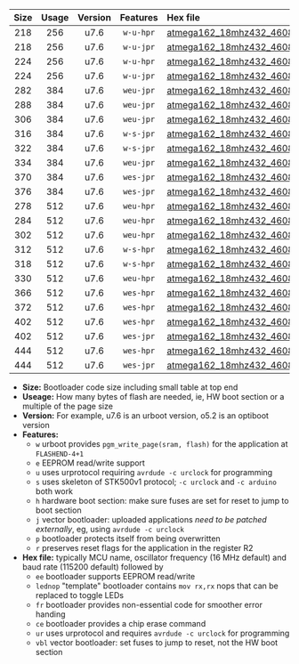|Size|Usage|Version|Features|Hex file|
|:-:|:-:|:-:|:-:|:--|
|218|256|u7.6|`w-u-hpr`|[atmega162_18mhz432_460800bps_ur.hex](https://raw.githubusercontent.com/stefanrueger/urboot/main//atmega162_18mhz432_460800bps_ur.hex)|
|218|256|u7.6|`w-u-jpr`|[atmega162_18mhz432_460800bps_ur_vbl.hex](https://raw.githubusercontent.com/stefanrueger/urboot/main//atmega162_18mhz432_460800bps_ur_vbl.hex)|
|224|256|u7.6|`w-u-hpr`|[atmega162_18mhz432_460800bps_lednop_ur.hex](https://raw.githubusercontent.com/stefanrueger/urboot/main//atmega162_18mhz432_460800bps_lednop_ur.hex)|
|224|256|u7.6|`w-u-jpr`|[atmega162_18mhz432_460800bps_lednop_ur_vbl.hex](https://raw.githubusercontent.com/stefanrueger/urboot/main//atmega162_18mhz432_460800bps_lednop_ur_vbl.hex)|
|282|384|u7.6|`weu-jpr`|[atmega162_18mhz432_460800bps_ee_ur_vbl.hex](https://raw.githubusercontent.com/stefanrueger/urboot/main//atmega162_18mhz432_460800bps_ee_ur_vbl.hex)|
|288|384|u7.6|`weu-jpr`|[atmega162_18mhz432_460800bps_ee_lednop_ur_vbl.hex](https://raw.githubusercontent.com/stefanrueger/urboot/main//atmega162_18mhz432_460800bps_ee_lednop_ur_vbl.hex)|
|306|384|u7.6|`weu-jpr`|[atmega162_18mhz432_460800bps_ee_lednop_fr_ur_vbl.hex](https://raw.githubusercontent.com/stefanrueger/urboot/main//atmega162_18mhz432_460800bps_ee_lednop_fr_ur_vbl.hex)|
|316|384|u7.6|`w-s-jpr`|[atmega162_18mhz432_460800bps_vbl.hex](https://raw.githubusercontent.com/stefanrueger/urboot/main//atmega162_18mhz432_460800bps_vbl.hex)|
|322|384|u7.6|`w-s-jpr`|[atmega162_18mhz432_460800bps_lednop_vbl.hex](https://raw.githubusercontent.com/stefanrueger/urboot/main//atmega162_18mhz432_460800bps_lednop_vbl.hex)|
|334|384|u7.6|`weu-jpr`|[atmega162_18mhz432_460800bps_ee_lednop_fr_ce_ur_vbl.hex](https://raw.githubusercontent.com/stefanrueger/urboot/main//atmega162_18mhz432_460800bps_ee_lednop_fr_ce_ur_vbl.hex)|
|370|384|u7.6|`wes-jpr`|[atmega162_18mhz432_460800bps_ee_vbl.hex](https://raw.githubusercontent.com/stefanrueger/urboot/main//atmega162_18mhz432_460800bps_ee_vbl.hex)|
|376|384|u7.6|`wes-jpr`|[atmega162_18mhz432_460800bps_ee_lednop_vbl.hex](https://raw.githubusercontent.com/stefanrueger/urboot/main//atmega162_18mhz432_460800bps_ee_lednop_vbl.hex)|
|278|512|u7.6|`weu-hpr`|[atmega162_18mhz432_460800bps_ee_ur.hex](https://raw.githubusercontent.com/stefanrueger/urboot/main//atmega162_18mhz432_460800bps_ee_ur.hex)|
|284|512|u7.6|`weu-hpr`|[atmega162_18mhz432_460800bps_ee_lednop_ur.hex](https://raw.githubusercontent.com/stefanrueger/urboot/main//atmega162_18mhz432_460800bps_ee_lednop_ur.hex)|
|302|512|u7.6|`weu-hpr`|[atmega162_18mhz432_460800bps_ee_lednop_fr_ur.hex](https://raw.githubusercontent.com/stefanrueger/urboot/main//atmega162_18mhz432_460800bps_ee_lednop_fr_ur.hex)|
|312|512|u7.6|`w-s-hpr`|[atmega162_18mhz432_460800bps.hex](https://raw.githubusercontent.com/stefanrueger/urboot/main//atmega162_18mhz432_460800bps.hex)|
|318|512|u7.6|`w-s-hpr`|[atmega162_18mhz432_460800bps_lednop.hex](https://raw.githubusercontent.com/stefanrueger/urboot/main//atmega162_18mhz432_460800bps_lednop.hex)|
|330|512|u7.6|`weu-hpr`|[atmega162_18mhz432_460800bps_ee_lednop_fr_ce_ur.hex](https://raw.githubusercontent.com/stefanrueger/urboot/main//atmega162_18mhz432_460800bps_ee_lednop_fr_ce_ur.hex)|
|366|512|u7.6|`wes-hpr`|[atmega162_18mhz432_460800bps_ee.hex](https://raw.githubusercontent.com/stefanrueger/urboot/main//atmega162_18mhz432_460800bps_ee.hex)|
|372|512|u7.6|`wes-hpr`|[atmega162_18mhz432_460800bps_ee_lednop.hex](https://raw.githubusercontent.com/stefanrueger/urboot/main//atmega162_18mhz432_460800bps_ee_lednop.hex)|
|402|512|u7.6|`wes-hpr`|[atmega162_18mhz432_460800bps_ee_lednop_fr.hex](https://raw.githubusercontent.com/stefanrueger/urboot/main//atmega162_18mhz432_460800bps_ee_lednop_fr.hex)|
|402|512|u7.6|`wes-jpr`|[atmega162_18mhz432_460800bps_ee_lednop_fr_vbl.hex](https://raw.githubusercontent.com/stefanrueger/urboot/main//atmega162_18mhz432_460800bps_ee_lednop_fr_vbl.hex)|
|444|512|u7.6|`wes-hpr`|[atmega162_18mhz432_460800bps_ee_lednop_fr_ce.hex](https://raw.githubusercontent.com/stefanrueger/urboot/main//atmega162_18mhz432_460800bps_ee_lednop_fr_ce.hex)|
|444|512|u7.6|`wes-jpr`|[atmega162_18mhz432_460800bps_ee_lednop_fr_ce_vbl.hex](https://raw.githubusercontent.com/stefanrueger/urboot/main//atmega162_18mhz432_460800bps_ee_lednop_fr_ce_vbl.hex)|

- **Size:** Bootloader code size including small table at top end
- **Useage:** How many bytes of flash are needed, ie, HW boot section or a multiple of the page size
- **Version:** For example, u7.6 is an urboot version, o5.2 is an optiboot version
- **Features:**
  + `w` urboot provides `pgm_write_page(sram, flash)` for the application at `FLASHEND-4+1`
  + `e` EEPROM read/write support
  + `u` uses urprotocol requiring `avrdude -c urclock` for programming
  + `s` uses skeleton of STK500v1 protocol; `-c urclock` and `-c arduino` both work
  + `h` hardware boot section: make sure fuses are set for reset to jump to boot section
  + `j` vector bootloader: uploaded applications *need to be patched externally*, eg, using `avrdude -c urclock`
  + `p` bootloader protects itself from being overwritten
  + `r` preserves reset flags for the application in the register R2
- **Hex file:** typically MCU name, oscillator frequency (16 MHz default) and baud rate (115200 default) followed by
  + `ee` bootloader supports EEPROM read/write
  + `lednop` "template" bootloader contains `mov rx,rx` nops that can be replaced to toggle LEDs
  + `fr` bootloader provides non-essential code for smoother error handing
  + `ce` bootloader provides a chip erase command
  + `ur` uses urprotocol and requires `avrdude -c urclock` for programming
  + `vbl` vector bootloader: set fuses to jump to reset, not the HW boot section
